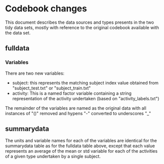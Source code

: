 # Codebook changes

This document describes the data sources and types presents in the two
tidy data sets, mostly with reference to the original codebook
available with the data set.

## fulldata

### Variables
There are two new variables:
* subject: this represents the matching subject index value obtained
from "subject_test.txt" or "subject_train.txt"
* activity: This is a named factor variable containing a string
  representation of the activity undertaken (based on "activity_labels.txt")

The remainder of the variables are named as the original
data with all instances of "()" removed and hypens "-" converted to
underscores "_"


## summarydata

The units and variable names for each of the variables are identical
for the summarydata table as for the fulldata table above, except that
each value represents an average of the mean or std variable for each
of the activities of a given type undertaken by a single subject.
